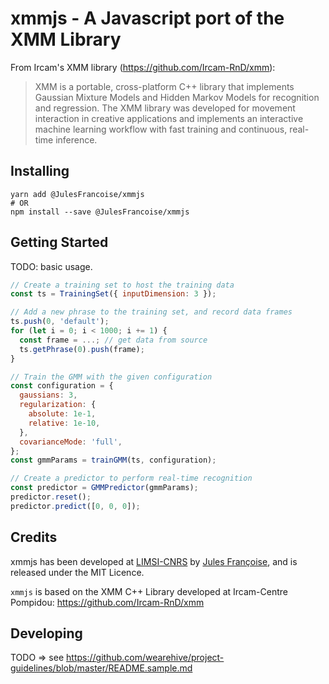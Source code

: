 # xmmjs - A Javascript port of the XMM Library

From Ircam's XMM library (https://github.com/Ircam-RnD/xmm):

> XMM is a portable, cross-platform C++ library that implements Gaussian Mixture Models and Hidden Markov Models for recognition and regression. The XMM library was developed for movement interaction in creative applications and implements an interactive machine learning workflow with fast training and continuous, real-time inference.

## Installing

```shell
yarn add @JulesFrancoise/xmmjs
# OR
npm install --save @JulesFrancoise/xmmjs
```

## Getting Started

TODO: basic usage.

```js
// Create a training set to host the training data
const ts = TrainingSet({ inputDimension: 3 });

// Add a new phrase to the training set, and record data frames
ts.push(0, 'default');
for (let i = 0; i < 1000; i += 1) {
  const frame = ...; // get data from source
  ts.getPhrase(0).push(frame);
}

// Train the GMM with the given configuration
const configuration = {
  gaussians: 3,
  regularization: {
    absolute: 1e-1,
    relative: 1e-10,
  },
  covarianceMode: 'full',
};
const gmmParams = trainGMM(ts, configuration);

// Create a predictor to perform real-time recognition
const predictor = GMMPredictor(gmmParams);
predictor.reset();
predictor.predict([0, 0, 0]);
```

## Credits

xmmjs has been developed at [LIMSI-CNRS](https://www.limsi.fr/en/) by [Jules Françoise](https://www.julesfrancoise.com), and is released under the MIT Licence.

`xmmjs` is based on the XMM C++ Library developed at Ircam-Centre Pompidou:
https://github.com/Ircam-RnD/xmm

## Developing

TODO => see https://github.com/wearehive/project-guidelines/blob/master/README.sample.md
